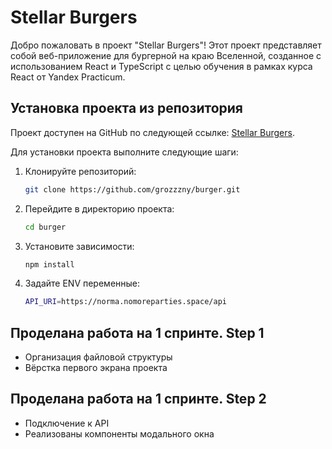 # Stellar Burgers

Добро пожаловать в проект "Stellar Burgers"! Этот проект представляет собой веб-приложение для бургерной на краю Вселенной, созданное с использованием React и TypeScript с целью обучения в рамках курса React от Yandex Practicum. 

## Установка проекта из репозитория

Проект доступен на GitHub по следующей ссылке: [Stellar Burgers](https://github.com/grozzzny/burger).

Для установки проекта выполните следующие шаги:

1. Клонируйте репозиторий:
   ```bash
   git clone https://github.com/grozzzny/burger.git
   ```
2. Перейдите в директорию проекта:
   ```bash
   cd burger
   ```
3. Установите зависимости:
   ```bash
   npm install
   ```
4. Задайте ENV переменные:
   ```bash
   API_URI=https://norma.nomoreparties.space/api
   ```

## Проделана работа на 1 спринте. Step 1
- Организация файловой структуры
- Вёрстка первого экрана проекта

## Проделана работа на 1 спринте. Step 2
- Подключение к API
- Реализованы компоненты модального окна
